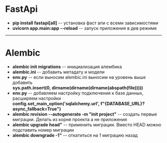 # FastApi

-  __pip install fastapi[all]__ -- установка фаст апи с всеми зависимостями
  - __uvicorn app.main:app --reload__ -- запуск приложения в дев режиме

---
# Alembic

- __alembic init migrations__ -- инициализация алембика
- __alembic.ini__ -- добавить метадату и модели
- __env.py__ -- если выносим alembic.ini выносим на уровень выше добавить <br/>  __sys.path.insert(0, dirname(dirname(dirname(abspath(__file__)))))__
- __env.py__ -- добавляем настройку подключения к базе данных, расширяем настройки  <br/>  __config.set_main_option('sqlalchemy.url', f"{DATABASE_URL}?async_fallback=True")__
- __alembic revision --autogenerate -m "init project"__ -- создать первые миграции. Делать из корня проекта а не приложения
- __alembic upgrade head"__ -- применить миграции. Вместо HEAD можно подставить номер миграции
- __alembic downgrade -1"__ -- откатиться на 1 миграцию назад
